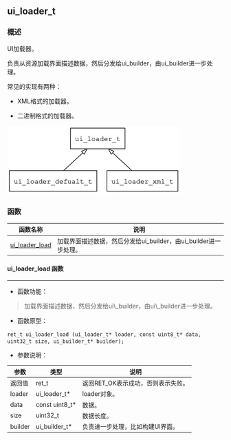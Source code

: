 ## ui\_loader\_t
### 概述

 UI加载器。

 负责从资源加载界面描述数据，然后分发给ui\_builder，由ui\_builder进一步处理。

 常见的实现有两种：

 * XML格式的加载器。

 * 二进制格式的加载器。 

 ![image](images/ui_loader_t_0.png)



### 函数
<p id="ui_loader_t_methods">

| 函数名称 | 说明 | 
| -------- | ------------ | 
| <a href="#ui_loader_t_ui_loader_load">ui\_loader\_load</a> | 加载界面描述数据，然后分发给ui\_builder，由ui\_builder进一步处理。 |
#### ui\_loader\_load 函数
-----------------------

* 函数功能：

> <p id="ui_loader_t_ui_loader_load"> 加载界面描述数据，然后分发给ui\_builder，由ui\_builder进一步处理。






* 函数原型：

```
ret_t ui_loader_load (ui_loader_t* loader, const uint8_t* data, uint32_t size, ui_builder_t* builder);
```

* 参数说明：

| 参数 | 类型 | 说明 |
| -------- | ----- | --------- |
| 返回值 | ret\_t | 返回RET\_OK表示成功，否则表示失败。 |
| loader | ui\_loader\_t* | loader对象。 |
| data | const uint8\_t* | 数据。 |
| size | uint32\_t | 数据长度。 |
| builder | ui\_builder\_t* | 负责进一步处理，比如构建UI界面。 |
